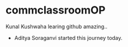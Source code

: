 # commclassroomOP

Kunal Kushwaha learing github amazing..
- Aditya Soraganvi started this journey today.
